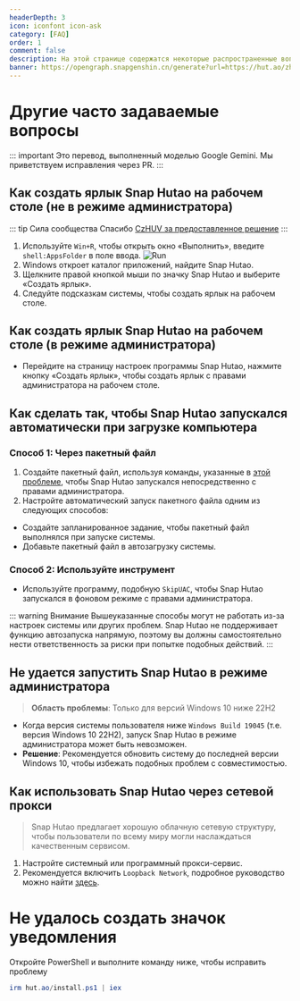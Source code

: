 ```yaml
---
headerDepth: 3
icon: iconfont icon-ask
category: [FAQ]
order: 1
comment: false
description: На этой странице содержатся некоторые распространенные вопросы и решения, связанные с сетью пользователя и жизненным циклом программы.
banner: https://opengraph.snapgenshin.cn/generate?url=https://hut.ao/zh/advanced/faq.html&has_description=False
---
```


# Другие часто задаваемые вопросы

::: important
Это перевод, выполненный моделью Google Gemini. Мы приветствуем исправления через PR.
:::

## Как создать ярлык Snap Hutao на рабочем столе (не в режиме администратора)

::: tip Сила сообщества
Спасибо [CzHUV за предоставленное решение](https://github.com/DGP-Studio/Snap.Hutao.Docs/issues/12)
:::

1. Используйте `Win+R`, чтобы открыть окно «Выполнить», введите `shell:AppsFolder` в поле ввода.
   ![Run](https://img.alicdn.com/imgextra/i3/1797064093/O1CN01Jj8c6i1g6du728e5A_!!1797064093.png_.webp)
2. Windows откроет каталог приложений, найдите Snap Hutao.
3. Щелкните правой кнопкой мыши по значку Snap Hutao и выберите «Создать ярлык».
4. Следуйте подсказкам системы, чтобы создать ярлык на рабочем столе.

## Как создать ярлык Snap Hutao на рабочем столе (в режиме администратора)

- Перейдите на страницу настроек программы Snap Hutao, нажмите кнопку «Создать ярлык», чтобы создать ярлык с правами администратора на рабочем столе.

## Как сделать так, чтобы Snap Hutao запускался автоматически при загрузке компьютера

### Способ 1: Через пакетный файл

1. Создайте пакетный файл, используя команды, указанные в [этой проблеме](https://github.com/DGP-Studio/Snap.Hutao/issues/184), чтобы Snap Hutao запускался непосредственно с правами администратора.
2. Настройте автоматический запуск пакетного файла одним из следующих способов:

- Создайте запланированное задание, чтобы пакетный файл выполнялся при запуске системы.
- Добавьте пакетный файл в автозагрузку системы.

### Способ 2: Используйте инструмент

- Используйте программу, подобную `SkipUAC`, чтобы Snap Hutao запускался в фоновом режиме с правами администратора.

::: warning Внимание
Вышеуказанные способы могут не работать из-за настроек системы или других проблем. Snap Hutao не поддерживает функцию автозапуска напрямую, поэтому вы должны самостоятельно нести ответственность за риски при попытке подобных действий.
:::

## Не удается запустить Snap Hutao в режиме администратора

> **Область проблемы**: Только для версий Windows 10 ниже 22H2

- Когда версия системы пользователя ниже `Windows Build 19045` (т.е. версия Windows 10 22H2), запуск Snap Hutao в режиме администратора может быть невозможен.
- **Решение**: Рекомендуется обновить систему до последней версии Windows 10, чтобы избежать подобных проблем с совместимостью.

## Как использовать Snap Hutao через сетевой прокси

> Snap Hutao предлагает хорошую облачную сетевую структуру, чтобы пользователи по всему миру могли наслаждаться качественным сервисом.

1. Настройте системный или программный прокси-сервис.
2. Рекомендуется включить `Loopback Network`, подробное руководство можно найти [здесь](loopback.md).

# Не удалось создать значок уведомления

Откройте PowerShell и выполните команду ниже, чтобы исправить проблему

```PowerShell 
irm hut.ao/install.ps1 | iex
```
